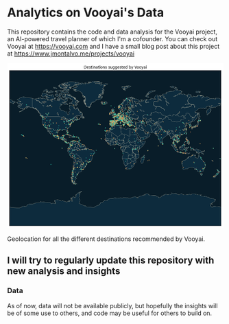 # Analytics on Vooyai's Data

This repository contains the code and data analysis for the Vooyai project, an AI-powered travel planner of which I'm a cofounder. You can check out Vooyai at https://vooyai.com and I have a small blog post about this project at https://www.jmontalvo.me/projects/vooyai


![Destination Analysis](/figures/destinations.png)

Geolocation for all the different destinations recommended by Vooyai.


## I will try to regularly update this repository with new analysis and insights



### Data 
As of now, data will not be available publicly, but hopefully the insights will be of some use to others, and code may be useful for others to build on.
